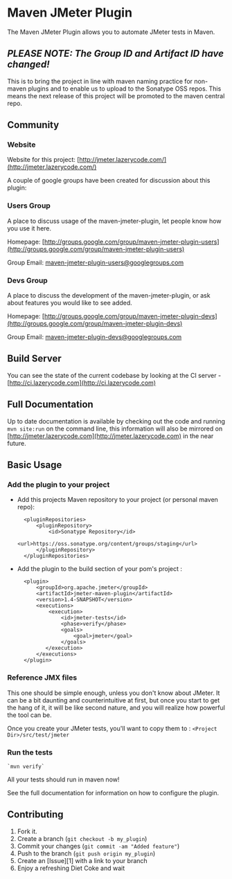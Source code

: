 Maven JMeter Plugin
===================

The Maven JMeter Plugin allows you to automate JMeter tests in Maven.

*PLEASE NOTE: The Group ID and Artifact ID have changed!*
-----

This is to bring the project in line with maven naming practice for non-maven plugins and to enable us to upload to the Sonatype OSS repos.  This means the next release of this project will be promoted to the maven central repo.

Community
-----

### Website

Website for this project: [http://jmeter.lazerycode.com/](http://jmeter.lazerycode.com/)

A couple of google groups have been created for discussion about this plugin:

### Users Group

A place to discuss usage of the maven-jmeter-plugin, let people know how you use it here.

Homepage: [http://groups.google.com/group/maven-jmeter-plugin-users](http://groups.google.com/group/maven-jmeter-plugin-users)

Group Email: [maven-jmeter-plugin-users@googlegroups.com](mailto:maven-jmeter-plugin-users@googlegroups.com)

### Devs Group

A place to discuss the development of the maven-jmeter-plugin, or ask about features you would like to see added.

Homepage: [http://groups.google.com/group/maven-jmeter-plugin-devs](http://groups.google.com/group/maven-jmeter-plugin-devs)

Group Email: [maven-jmeter-plugin-devs@googlegroups.com](mailto:maven-jmeter-plugin-devs@googlegroups.com)

Build Server
-----

You can see the state of the current codebase by looking at the CI server - [http://ci.lazerycode.com](http://ci.lazerycode.com)

Full Documentation
-------

Up to date documentation is available by checking out the code and running `mvn site:run` on the command line, this information will also be mirrored on [http://jmeter.lazerycode.com](http://jmeter.lazerycode.com) in the near future.

Basic Usage
-----

### Add the plugin to your project

* Add this projects Maven repository to your project (or personal maven repo):

        <pluginRepositories>
		    <pluginRepository>
            	<id>Sonatype Repository</id>
            	<url>https://oss.sonatype.org/content/groups/staging</url>
            </pluginRepository>
		</pluginRepositories>

* Add the plugin to the build section of your pom's project :

		<plugin>
			<groupId>org.apache.jmeter</groupId>
			<artifactId>jmeter-maven-plugin</artifactId>
			<version>1.4-SNAPSHOT</version>
			<executions>
				<execution>
					<id>jmeter-tests</id>
					<phase>verify</phase>
					<goals>
						<goal>jmeter</goal>
					</goals>
			   </execution>
			</executions>
		</plugin>

### Reference JMX files

This one should be simple enough, unless you don't know about JMeter.  It can be a bit daunting and counterintuitive at first, but once you start to get the hang of it, it will be like second nature, and you will realize how powerful the tool can be.

Once you create your JMeter tests, you'll want to copy them to : `<Project Dir>/src/test/jmeter`

### Run the tests

	`mvn verify`

All your tests should run in maven now!

See the full documentation for information on how to configure the plugin.

Contributing
------------

1. Fork it.
2. Create a branch (`git checkout -b my_plugin`)
3. Commit your changes (`git commit -am "Added feature"`)
4. Push to the branch (`git push origin my_plugin`)
5. Create an [Issue][1] with a link to your branch
6. Enjoy a refreshing Diet Coke and wait